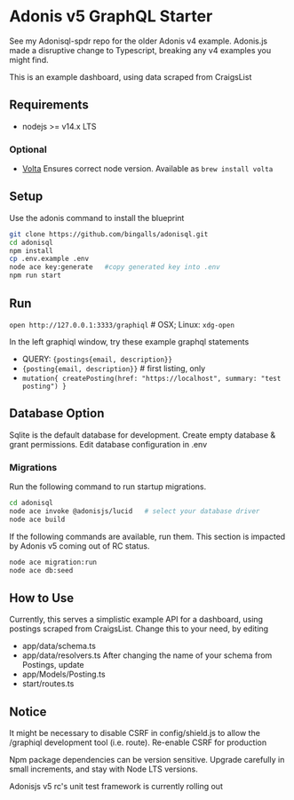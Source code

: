 # Adonis v5 GraphQL Starter
See my Adonisql-spdr repo for the older Adonis v4 example.
Adonis.js made a disruptive change to Typescript, breaking any v4 examples you might find.

This is an example dashboard, using data scraped from CraigsList

## Requirements
* nodejs >= v14.x LTS

### Optional
* [Volta](https://volta.sh/) Ensures correct node version. Available as `brew install volta`

## Setup

Use the adonis command to install the blueprint

```bash
git clone https://github.com/bingalls/adonisql.git
cd adonisql
npm install
cp .env.example .env
node ace key:generate   #copy generated key into .env
npm run start
```

## Run
`open http://127.0.0.1:3333/graphiql` # OSX; Linux: `xdg-open`

In the left graphiql window, try these example graphql statements
* QUERY: ` {postings{email, description}} `
* ` {posting{email, description}} `    # first listing, only
* ` mutation{ createPosting(href: "https://localhost", summary: "test posting") } `

## Database Option
Sqlite is the default database for development.
Create empty database & grant permissions.
Edit database configuration in .env

### Migrations
Run the following command to run startup migrations.

```bash
cd adonisql
node ace invoke @adonisjs/lucid   # select your database driver
node ace build
```
If the following commands are available, run them. This section is impacted
by Adonis v5 coming out of RC status.
```bash
node ace migration:run
node ace db:seed
```
## How to Use
Currently, this serves a simplistic example API for a dashboard, using 
postings scraped from CraigsList.
Change this to your need, by editing 
* app/data/schema.ts
* app/data/resolvers.ts
After changing the name of your schema from Postings, update
* app/Models/Posting.ts
* start/routes.ts

## Notice
It might be necessary to disable CSRF in config/shield.js to allow the /graphiql development tool (i.e. route).
Re-enable CSRF for production

Npm package dependencies can be version sensitive. Upgrade carefully in
small increments, and stay with Node LTS versions.

Adonisjs v5 rc's unit test framework is currently rolling out


